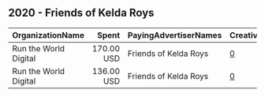 ## 2020 - Friends of Kelda Roys 
|OrganizationName|Spent|PayingAdvertiserNames|CreativeUrls|Impressions|Genders|AgeBrackets|CountryCodes|BillingAddresses|CandidateBallotInformation|
|:---|---:|:---|:---|---:|:---|:---|:---|:---|:---|
|Run the World Digital|170.00 USD|Friends of Kelda Roys|[0](https://www.snap.com/political-ads/asset/aae9fbb470d3dd7e4f26b96bb88d698a13c5de567449955fe9734261e840195a?mediaType=mp4)|23,342|FEMALE|35+|united states|"1324 Spaight St,Madison,53703,US"|Kelda Roys|
|Run the World Digital|136.00 USD|Friends of Kelda Roys|[0](https://www.snap.com/political-ads/asset/aae9fbb470d3dd7e4f26b96bb88d698a13c5de567449955fe9734261e840195a?mediaType=mp4)|19,009|FEMALE|35+|united states|"1324 Spaight St,Madison,53703,US"|Kelda Roys|
